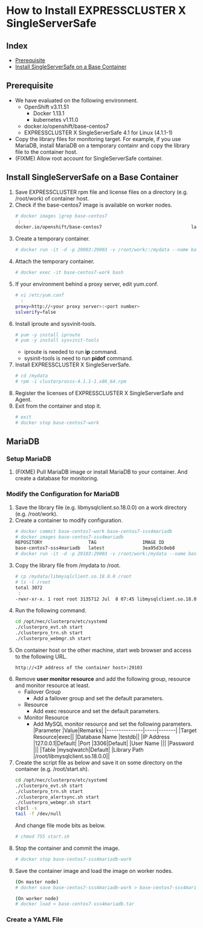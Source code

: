 # How to Install EXPRESSCLUSTER X SingleServerSafe
## Index
- [Prerequisite](#Prerequisite)
- [Install SingleServerSafe on a Base Container](#Install-SingleServerSafe-on-a-Base-Container)
## Prerequisite
- We have evaluated on the following environment.
  - OpenShift v3.11.51
    - Docker 1.13.1
    - kubernetes v1.11.0
  - docker.io/openshift/base-centos7
  - EXPRESSCLUSTER X SingleServerSafe 4.1 for Linux (4.1.1-1)
- Copy the library files for monitoring target. For example, if you use MariaDB, install MariaDB on a temporary containr and copy the library file to the container host.
- (FIXME) Allow root account for SingleServerSafe container.

## Install SingleServerSafe on a Base Container
1. Save EXPRESSCLUSTER rpm file and license files on a directory (e.g. /root/work) of container host.
1. Check if the base-centos7 image is available on worker nodes.
   ```bash
   # docker images |grep base-centos7
    :
   docker.io/openshift/base-centos7                                 latest              4842f0bd3d61        2 years ago         383 MB   
   ```
1. Create a temporary container.
   ```bash
   # docker run -it -d -p 29003:29003 -v /root/work/:/mydata --name base-centos7-work base-centos7:latest /bash
   ```
1. Attach the temporary container.
   ```bash
   # docker exec -it base-centos7-work bash
   ```
1. If your environment behind a proxy server, edit yum.conf.
   ```bash
   # vi /etc/yum.conf
     :
   proxy=http://<your proxy server>:<port number>
   sslverify=false
   ```
1. Install iproute and sysvinit-tools.
   ```bash
   # yum -y install iproute
   # yum -y install sysvinit-tools
   ```
   - iproute is needed to run **ip** command.
   - sysinit-tools is need to run **pidof** command.
1. Install EXPRESSCLUSTER X SingleServerSafe.
   ```bash
   # cd /mydata
   # rpm -i clusterprosss-4.1.1-1.x86_64.rpm
   ```
1. Register the licenses of EXPRESSCLUSTER X SingleServerSafe and Agent.
1. Exit from the container and stop it.
   ```bash
   # exit
   # docker stop base-centos7-work
   ```

## MariaDB
### Setup MariaDB
1. (FIXME) Pull MariaDB image or install MariaDB to your container. And create a database for monitoring.

### Modify the Configuration for MariaDB
1. Save the library file (e.g. libmysqlclient.so.18.0.0) on a work directory (e.g. /root/work).
1. Create a container to modify configuration.
   ```bash
   # docker commit base-centos7-work base-centos7-sss4mariadb
   # docker images base-centos7-sss4mariadb
   REPOSITORY                 TAG                 IMAGE ID            CREATED              SIZE
   base-centos7-sss4mariadb   latest              3ea95d3c0eb8        About a minute ago   539 MB
   # docker run -it -d -p 29103:29003 -v /root/work:/mydata --name base-centos7-sss4mariadb-work base-centos7-sss4mariadb:latest bash
   ```
1. Copy the library file from /mydata to /root.
   ```bash
   # cp /mydata/libmysqlclient.so.18.0.0 /root
   # ls -l /root
   total 3072
    :
   -rwxr-xr-x. 1 root root 3135712 Jul  8 07:45 libmysqlclient.so.18.0.0
   ```
1. Run the following command.
   ```bash
   cd /opt/nec/clusterpro/etc/systemd
   ./clusterpro_evt.sh start
   ./clusterpro_trn.sh start
   ./clusterpro_webmgr.sh start
   ```
1. On container host or the other machine, start web browser and access to the following URL.
   ```
   http://<IP address of the container host>:29103
   ```
1. Remove **user monitor resource** and add the following group, resource and monitor resource at least.
   - Failover Group
     - Add a failover group and set the default parameters.
   - Resource
     - Add exec resource and set the default parameters.
   - Monitor Resource
     - Add MySQL monitor resource and set the following parameters.
       |Parameter      |Value|Remarks|
       |---------------|-----|-------|
       |Target Resource|exec||
       |Database Name  |testdb||
       |IP Address     |127.0.0.1|Default|
       |Port           |3306|Default|
       |User Name      |<your user account>||
       |Password       |<your user password>||
       |Table          |mysqlwatch|Default|
       |Library Path   |/root/libmysqlclient.so.18.0.0||
1. Create the script file as below and save it on some directory on the container (e.g. /root/start.sh).
   ```bash
   cd /opt/nec/clusterpro/etc/systemd
   ./clusterpro_evt.sh start
   ./clusterpro_trn.sh start
   ./clusterpro_alertsync.sh start
   ./clusterpro_webmgr.sh start
   clpcl -s
   tail -f /dev/null
   ```
   And change file mode bits as below.
   ```bash
   # chmod 755 start.sh
   ```
1. Stop the container and commit the image.
   ```bash
   # docker stop base-centos7-sss4mariadb-work
   ```
1. Save the container image and load the image on worker nodes.
   ```bash
   (On master node)
   # docker save base-centos7-sss4mariadb-work > base-centos7-sss4mariadb.tar

   (On worker node)
   # docker load < base-centos7-sss4mariadb.tar
   ```

### Create a YAML File
```yaml

```
